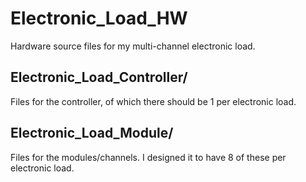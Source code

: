 # Electronic_Load_HW
Hardware source files for my multi-channel electronic load.
## Electronic_Load_Controller/
Files for the controller, of which there should be 1 per electronic load.
## Electronic_Load_Module/
Files for the modules/channels. I designed it to have 8 of these per electronic load.
